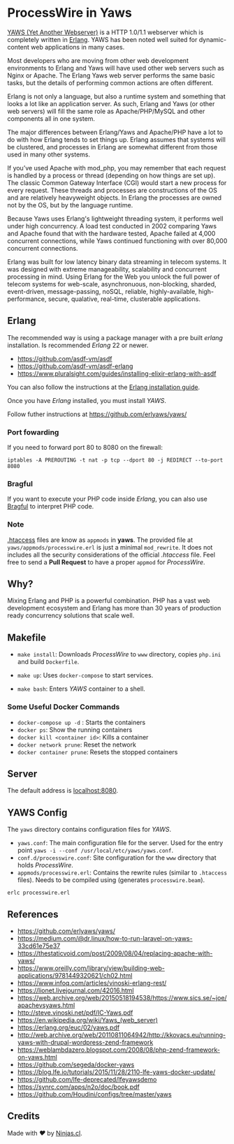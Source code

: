 # ProcessWire in Yaws
[YAWS (Yet Another Webserver)](https://github.com/erlyaws/yaws) is a HTTP 1.0/1.1 webserver which is completely written in [Erlang](https://www.erlang.org/). YAWS has been noted well suited for dynamic-content web applications in many cases.

Most developers who are moving from other web development environments to Erlang and Yaws will have used other web servers such as Nginx or Apache. The Erlang Yaws web server performs the same basic tasks, but the details of performing common actions are often different.

Erlang is not only a language, but also a runtime system and something that looks a lot like an application server. As such, Erlang and Yaws (or other web servers) will fill the same role as Apache/PHP/MySQL and other components all in one system.

The major differences between Erlang/Yaws and Apache/PHP have a lot to do with how Erlang tends to set things up. Erlang assumes that systems will be clustered, and processes in Erlang are somewhat different from those used in many other systems.

If you’ve used Apache with mod_php, you may remember that each request is handled by a process or thread (depending on how things are set up). The classic Common Gateway Interface (CGI) would start a new process for every request. These threads and processes are constructions of the OS and are relatively heavyweight objects. In Erlang the processes are owned not by the OS, but by the language runtime.

Because Yaws uses Erlang's lightweight threading system, it performs well under high concurrency. A load test conducted in 2002 comparing Yaws and Apache found that with the hardware tested, Apache failed at 4,000 concurrent connections, while Yaws continued functioning with over 80,000 concurrent connections.

Erlang was built for low latency binary data streaming in telecom systems. It was designed with extreme manageability, scalability and concurrent processing in mind.
Using Erlang for the Web you unlock the full power of telecom systems for web-scale, asynchronuous, non-blocking, sharded, event-driven, message-passing, noSQL, reliable, highly-available, high-performance, secure, qualative, real-time, clusterable applications. 

## Erlang

The recommended way is using a package manager with a pre built _erlang_ installation.
Is recommended _Erlang_ 22 or newer.

- https://github.com/asdf-vm/asdf
- https://github.com/asdf-vm/asdf-erlang
- https://www.pluralsight.com/guides/installing-elixir-erlang-with-asdf

You can also follow the instructions at the [Erlang installation guide](https://www.erlang.org/doc/installation_guide/install).

Once you have _Erlang_ installed, you must install _YAWS_.

Follow futher instructions at https://github.com/erlyaws/yaws/

### Port fowarding

If you need to forward port 80 to 8080 on the firewall:

```shell
iptables -A PREROUTING -t nat -p tcp --dport 80 -j REDIRECT --to-port 8080
```

### Bragful

If you want to execute your PHP code inside _Erlang_, you can also use [Bragful](https://bragful.com/)
to interpret PHP code.

### Note

[.htaccess](https://github.com/processwire/processwire/blob/master/htaccess.txt) files are know as `appmods` in __yaws__. The provided file at `yaws/appmods/processwire.erl` is just a minimal `mod_rewrite`. It does not includes all the security considerations of the official _.htaccess_ file. Feel free to send a **Pull Request** to have a proper `appmod` for _ProcessWire_.

## Why?

Mixing Erlang and PHP is a powerful combination. PHP has a vast web development ecosystem and Erlang
has more than 30 years of production ready concurrency solutions that scale well.

## Makefile

- `make install`: Downloads _ProcessWire_ to `www` directory, copies `php.ini` and build `Dockerfile`.

- `make up`: Uses `docker-compose` to start services.

- `make bash`: Enters _YAWS_ container to a shell.

### Some Useful Docker Commands

- `docker-compose up -d` : Starts the containers
- `docker ps`: Show the running containers
- `docker kill <container id>`: Kills a container
- `docker network prune`: Reset the network
- `docker container prune`: Resets the stopped containers

## Server

The default address is [localhost:8080](http://localhost:8080).

## YAWS Config

The `yaws` directory contains configuration files for _YAWS_.

- `yaws.conf`: The main configuration file for the server. Used for the entry point `yaws -i --conf /usr/local/etc/yaws/yaws.conf`.
- `conf.d/processwire.conf`: Site configuration for the `www` directory that holds _ProcessWire_.
- `appmods/processwire.erl`: Contains the rewrite rules (similar to `.htaccess` files). Needs to be compiled using (generates `processwire.beam`). 

```shell
erlc processwire.erl
``` 


## References

- https://github.com/erlyaws/yaws/
- https://medium.com/@dr.linux/how-to-run-laravel-on-yaws-33cd61e75e37
- https://thestaticvoid.com/post/2009/08/04/replacing-apache-with-yaws/
- https://www.oreilly.com/library/view/building-web-applications/9781449320621/ch02.html
- https://www.infoq.com/articles/vinoski-erlang-rest/
- https://lionet.livejournal.com/42016.html
- https://web.archive.org/web/20150518194538/https://www.sics.se/~joe/apachevsyaws.html
- http://steve.vinoski.net/pdf/IC-Yaws.pdf
- https://en.wikipedia.org/wiki/Yaws_(web_server)
- https://erlang.org/euc/02/yaws.pdf
- http://web.archive.org/web/20110811064942/http://kkovacs.eu/running-yaws-with-drupal-wordpress-zend-framework
- https://weblambdazero.blogspot.com/2008/08/php-zend-framework-on-yaws.html
- https://github.com/segeda/docker-yaws
- https://blog.lfe.io/tutorials/2015/11/28/2110-lfe-yaws-docker-update/
- https://github.com/lfe-deprecated/lfeyawsdemo
- https://synrc.com/apps/n2o/doc/book.pdf
- https://github.com/Houdini/configs/tree/master/yaws

## Credits
Made with <i class="fa fa-heart">&#9829;</i> by <a href="https://ninjas.cl" target="_blank">Ninjas.cl</a>.
